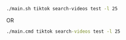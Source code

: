 ```bash
./main.sh tiktok search-videos test -l 25
```

OR

```cmd
./main.cmd tiktok search-videos test -l 25
```

